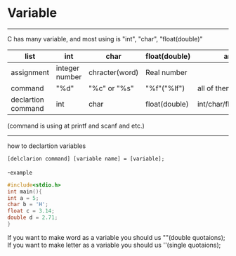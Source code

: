 # Variable
---
C has many variable, and most using is "int", "char", "float(double)"

| list | int | char | float(double) |array|
|----------|----------|----------|----------|----------|
|assignment|integer number| chracter(word)| Real number|
|command| "%d"| "%c" or "%s"| "%f"("%lf")|all of them(only one)|
|declartion command| int | char | float(double)| int/char/float(double) |

(command is using at printf and scanf and etc.)

---
how to declartion variables

```txt
[delclarion command] [variable name] = [variable];
```

-`example`
```C
#include<stdio.h>
int main(){
int a = 5;
char b = 'H';
float c = 3.14;
double d = 2.71;
}
```

If you want to make word as a variable you should us ""(double quotaions);
If you want to make letter as a variable you should us ''(single quotaions);

